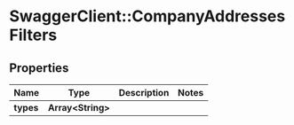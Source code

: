 # SwaggerClient::CompanyAddressesFilters

## Properties
Name | Type | Description | Notes
------------ | ------------- | ------------- | -------------
**types** | **Array&lt;String&gt;** |  | 


